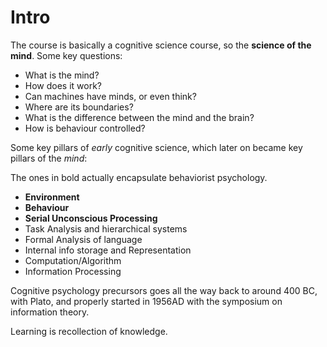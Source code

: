 # Intro

The course is basically a cognitive science course, so the **science of the mind**. Some key questions:

* What is the mind?
* How does it work?
* Can machines have minds, or even think?
* Where are its boundaries?
* What is the difference between the mind and the brain?
* How is behaviour controlled?

Some key pillars of _early_ cognitive science, which later on became key pillars of the _mind_:

The ones in bold actually encapsulate behaviorist psychology.

* **Environment**
* **Behaviour**
* **Serial Unconscious Processing**
* Task Analysis and hierarchical systems
* Formal Analysis of language
* Internal info storage and Representation
* Computation/Algorithm
* Information Processing

Cognitive psychology precursors goes all the way back to around 400 BC, with Plato, and properly started in 1956AD with the symposium on information theory.

Learning is recollection of knowledge.

